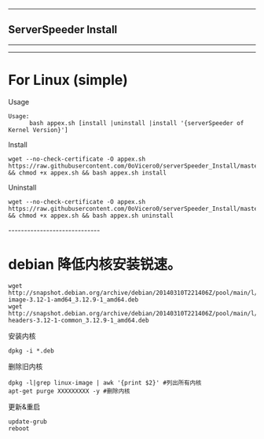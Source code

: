 -----------------------------   
##  ServerSpeeder Install     
-----------------------------      
----------------------------- 
# For Linux (simple)   
Usage    
```
Usage:     
      bash appex.sh [install |uninstall |install '{serverSpeeder of Kernel Version}']     
```
Install
```
wget --no-check-certificate -O appex.sh https://raw.githubusercontent.com/0oVicero0/serverSpeeder_Install/master/appex.sh && chmod +x appex.sh && bash appex.sh install

```    
Uninstall    
```
wget --no-check-certificate -O appex.sh https://raw.githubusercontent.com/0oVicero0/serverSpeeder_Install/master/appex.sh && chmod +x appex.sh && bash appex.sh uninstall

```  
-----------------------------    
# debian 降低内核安装锐速。
```    
wget http://snapshot.debian.org/archive/debian/20140310T221406Z/pool/main/l/linux/linux-image-3.12-1-amd64_3.12.9-1_amd64.deb  
wget http://snapshot.debian.org/archive/debian/20140310T221406Z/pool/main/l/linux/linux-headers-3.12-1-common_3.12.9-1_amd64.deb

```
安装内核
```    
dpkg -i *.deb

```
删除旧内核
```    
dpkg -l|grep linux-image | awk '{print $2}' #列出所有内核  
apt-get purge XXXXXXXXX -y #删除内核

```
更新&重启
```    
update-grub   
reboot
```

